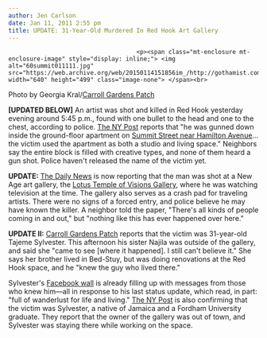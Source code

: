 ```yaml
---
author: Jen Carlson
date: Jan 11, 2011 2:55 pm
title: UPDATE: 31-Year-Old Murdered In Red Hook Art Gallery
---
```


	
										<p><span class="mt-enclosure mt-enclosure-image" style="display: inline;"> <img alt="60summit011111.jpg" src="https://web.archive.org/web/20150114151856im_/http://gothamist.com/attachments/arts_jen/60summit011111.jpg" width="640" height="499" class="image-none"> </span><br>
<span class="photo_caption">Photo by Georgia Kral/<a href="https://web.archive.org/web/20150114151856/http://carrollgardens.patch.com/articles/summit-street-shooting-details-emerge">Carroll Gardens Patch</a></span></p>

<p><strong>[UPDATED BELOW]</strong> An artist was shot and killed in Red Hook yesterday evening around 5:45 p.m., found with one bullet to the head and one to the chest, according to police. <a href="https://web.archive.org/web/20150114151856/http://www.nypost.com/p/news/local/brooklyn/year_old_artist_shot_dead_in_red_elawKlgXObe9JOdVMZ6PTO?CMP=OTC-rss&amp;FEEDNAME=">The NY Post</a> reports that &quot;he was gunned down inside the ground-floor apartment on <a href="https://web.archive.org/web/20150114151856/http://maps.google.com/maps?f=q&amp;source=s_q&amp;hl=en&amp;geocode=&amp;q=summit+street+and+hamilton+avenue+brooklyn&amp;sll=40.679399,-74.003593&amp;sspn=0.020211,0.043473&amp;ie=UTF8&amp;hq=&amp;hnear=Hamilton+Ave+%26+Summit+St,+Brooklyn,+Kings,+New+York+11231&amp;ll=40.68266,-74.004174&amp;spn=0.002526,0.005434&amp;t=h&amp;z=18">Summit Street near Hamilton Avenue</a>... the victim used the apartment as both a studio and living space.&quot; Neighbors say the entire block is filled with creative types, and none of them heard a gun shot. Police haven&apos;t released the name of the victim yet.</p>

<p><strong>UPDATE:</strong> <a href="https://web.archive.org/web/20150114151856/http://www.nydailynews.com/news/ny_crime/2011/01/11/2011-01-11_slay_victim_is_found_in_bklyn_art_gallery.html">The Daily News</a> is now reporting that the man was shot at a New Age art gallery, the <a href="https://web.archive.org/web/20150114151856/http://www.spaceageherbalist.org/">Lotus Temple of Visions Gallery</a>, where he was watching television at the time. The gallery also serves as a crash pad for traveling artists. There were no signs of a forced entry, and police believe he may have known the killer. A neighbor told the paper, &quot;There&apos;s all kinds of people coming in and out,&quot; but &quot;nothing like this has ever happened over here.&quot;</p>

<p><strong>UPDATE II:</strong> <a href="https://web.archive.org/web/20150114151856/http://carrollgardens.patch.com/articles/summit-street-shooting-details-emerge">Carroll Gardens Patch</a> reports that the victim was 31-year-old Tajeme Sylvester. This afternoon his sister Najila was outside of the gallery, and said she &quot;came to see [where it happened]. I still can&apos;t believe it.&quot; She says her brother lived in Bed-Stuy, but was doing renovations at the Red Hook space, and he &quot;knew the guy who lived there.&quot; </p>

<p>Sylvester&apos;s <a href="https://web.archive.org/web/20150114151856/http://www.facebook.com/tajeme#!/tajeme?sk=wall">Facebook wall</a> is already filling up with messages from those who knew him&#x2014;all in response to his last status update, which read, in part: &quot;full of wanderlust for life and living.&quot; <a href="https://web.archive.org/web/20150114151856/http://www.nypost.com/p/news/local/brooklyn/man_killed_killer_brooklyn_art_gallery_bq5LS4hwWN87AoLHBsq2LJ?CMP=OTC-rss&amp;FEEDNAME=">The NY Post</a> is also confirming that the victim was Sylvester, a native of Jamaica and a Fordham University graduate. They report that the owner of the gallery was out of town, and Sylvester was staying there while working on the space.</p>					
										
									
				